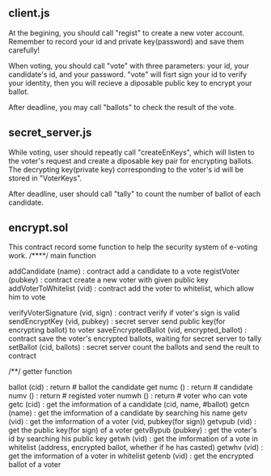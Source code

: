 client.js
---------

At the begining, you should call "regist" to create a new voter account.
Remember to record your id and private key(password) and save them carefully!

When voting, you should call "vote" with three parameters: your id, your candidate's id, and your password.
"vote" will fisrt sign your id to verify your identity, then you will recieve a diposable public key to encrypt your ballot.

After deadline, you may call "ballots" to check the result of the vote.



secret_server.js
----------------

While voting, user should repeatly call "createEnKeys", which will listen to the voter's request and create a diposable key pair for encrypting ballots. The decrypting key(private key) corresponding to the voter's id will be stored in "VoterKeys".

After deadline, user should call "tally" to count the number of ballot of each candidate.



encrypt.sol
-----------

This contract record some function to help the security system of e-voting work.
/****/
main function

addCandidate            (name)                    : contract add a candidate to a vote
registVoter             (pubkey)                  : contract create a new voter with given public key
addVoterToWhitelist     (vid)                     : contract add the voter to whitelist, which allow him to vote

verifyVoterSignature    (vid, sign)               : contract verify if voter's sign is valid
sendEncryptKey          (vid, pubkey)             : secret server send public key(for encrypting ballot) to voter
saveEncryptedBallot     (vid, encrypted_ballot)   : contract save the voter's encrypted ballots, waiting for secret server to tally
setBallot               (cid, ballots)            : secret server count the ballots and send the reult to contract

/**/
getter function

ballot                  (cid)                     : return # ballot the candidate get
numc                    ()                        : return # candidate
numv                    ()                        : return # registed voter
numwh                   ()                        : return # voter who can vote
getc                    (cid)                     : get the imformation of a candidate (cid, name, #ballot)
getcn                   (name)                    : get the imformation of a candidate by searching his name
getv                    (vid)                     : get the imformation of a voter (vid, pubkey(for sign))
getvpub                 (vid)                     : get the public key(for sign) of a voter
getvBypub               (pubkey)                  : get the voter's id by searching his public key
getwh                   (vid)                     : get the imformation of a vote in whitelist (address, encrypted ballot, whether if he has casted)
getwhv                  (vid)                     : get the imformation of a voter in whitelist
getenb                  (vid)                     : get the encrypted ballot of a voter
